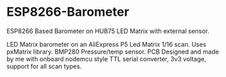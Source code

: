 # ESP8266-Barometer
ESP8266 Based Barometer on HUB75 LED Matrix with external sensor.

LED Matrix barometer on an AliExpress P5 Led Matrix 1/16 scan. Uses pxMatrix library.  BMP280 Pressure/temp sensor.
PCB Designed and made by me with onboard nodemcu style TTL serial converter, 3v3 voltage, support for all scan types.
